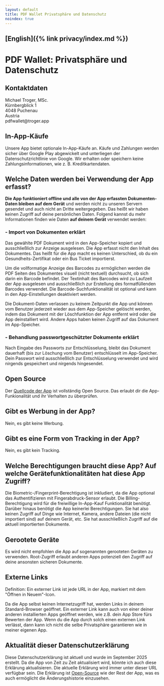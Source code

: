 ```yaml
---
layout: default
title: PDF Wallet Privatsphäre und Datenschutz
noindex: true
---
```

## [English]({% link privacy/index.md %})
# PDF Wallet: Privatsphäre und Datenschutz

## Kontaktdaten
Michael Troger, MSc.  
Kürnbergblick 1   
4048 Puchenau  
Austria  
&#112;&#100;&#102;&#119;&#97;&#108;&#108;&#101;&#116;&#64;&#116;&#114;&#111;&#103;&#101;&#114;&#46;&#97;&#112;&#112;

## In-App-Käufe
Unsere App bietet optionale In-App-Käufe an. Käufe und Zahlungen werden sicher über Google Play abgewickelt und unterliegen der Datenschutzrichtlinie von Google. Wir erhalten oder speichern keine Zahlungsinformationen, wie z. B. Kreditkartendaten.

## Welche Daten werden bei Verwendung der App erfasst?
**Die App funktioniert offline und alle von der App erfassten Dokumenten-Daten bleiben auf dem Gerät** und werden nicht zu unseren Servern gesendet und auch nicht an Dritte weitergegeben.
Das heißt wir haben keinen Zugriff auf deine persönlichen Daten.
Folgend kannst du mehr Informationen finden wie Daten **auf deinem Gerät** verwendet werden:

### - Import von Dokumenten erklärt
Das gewählte PDF Dokument wird in den App-Speicher kopiert und ausschließlich zur Anzeige ausgelesen.
Die App erfasst nicht den Inhalt des Dokumentes.
Das heißt für die App macht es keinen Unterschied, ob du ein Gesundheits-Zertifikat oder ein Bus Ticket importierst.

Um die vollformatige Anzeige des Barcodes zu ermöglichen werden die PDF Seiten des Dokumentes visuell (nicht textuell) durchsucht, ob sich darin ein Barcode befindet.
Der Textinhalt des Barcodes wird zu Laufzeit der App ausgelesen und ausschließlich zur Erstellung des formatfüllenden Barcodes verwendet.
Die Barcode-Suchfunktionalität ist optional und kann in den App-Einstellungen deaktiviert werden.

Die Dokument-Daten verlassen zu keinem Zeitpunkt die App und können vom Benutzer jederzeit wieder aus dem App-Speicher gelöscht werden, 
indem das Dokument mit der Löschfunktion der App entfernt wird oder die App deinstalliert wird. 
Andere Apps haben keinen Zugriff auf das Dokument im App-Speicher.

### - Behandlung passwortgeschützter Dokumente erklärt
Nach Eingabe des Passworts zur Entschlüsselung, bleibt das Dokument dauerhaft (bis zur Löschung vom Benutzer) entschlüsselt im App-Speicher. 
Dein Passwort wird ausschließlich zur Entschlüsselung verwendet und wird nirgends gespeichert und nirgends hingesendet.

## Open Source
Der [Quellcode der App](https://github.com/michaeltroger/pdfwallet-android) ist vollständig Open Source.
Das erlaubt dir die App-Funkionalität und ihr Verhalten zu überprüfen.
  
## Gibt es Werbung in der App?
Nein, es gibt keine Werbung.
    
## Gibt es eine Form von Tracking in der App?
Nein, es gibt kein Tracking.
  
## Welche Berechtigungen braucht diese App? Auf welche Gerätefunktionalitäten hat diese App Zugriff?
Die Biometric-/Fingerprint-Berechtigung ist inkludiert, da die App optional das Authentifizieren mit Fingerabdruck-Sensor erlaubt. Die Billing-Berechtigung wird für die freiwillige In-App-Kauf Funktionalität benötigt. Darüber hinaus benötigt die App keinerlei Berechtigungen. 
Sie hat also keinen Zugriff auf Dinge wie Internet, Kamera, andere Dateien (die nicht importiert sind) auf deinem Gerät, etc.
Sie hat ausschließlich Zugriff auf die aktuell importierten Dokumente.

## Gerootete Geräte
Es wird nicht empfohlen die App auf sogenannten gerooteten Geräten zu verwenden. Root-Zugriff erlaubt anderen Apps potenziell den Zugriff auf deine ansonsten sicheren Dokumente.

## Externe Links
Definition: Ein externer Link ist jede URL in der App, markiert mit dem "Öffnen in Neuem"-Icon.

Da die App selbst keinen Internetzugriff hat, werden Links in deinem Standard-Browser geöffnet.
Ein externer Link kann auch von einer deiner anderen installierten Apps geöffnet werden, wie z.B. dein App Store fürs Bewerten der App.
Wenn du die App durch solch einen externen Link verlässt, dann kann ich nicht die selbe Privatsphäre garantieren wie in meiner eigenen App.

## Aktualität dieser Datenschutzerklärung
Diese Datenschutzerklärung ist aktuell und wurde im September 2025 erstellt. Da die App von Zeit zu Zeit aktualisiert wird, könnte ich auch diese Erklärung aktualisieren.
Die aktuelle Erklärung wird immer unter dieser URL verfügbar sein. Die Erklärung ist [Open-Source](https://github.com/michaeltroger/pdfwallet-android) wie der Rest der App, was es auch ermöglicht die Änderungshistorie einzusehen.
